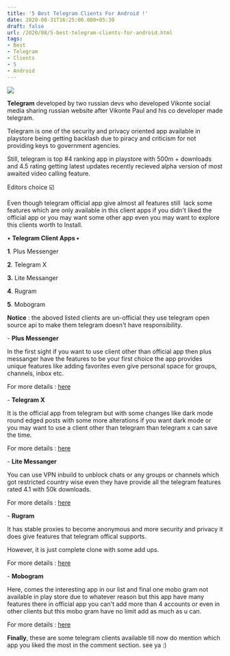 ```yaml
---
title: '5 Best Telegram Clients For Android !'
date: 2020-08-31T16:25:00.000+05:30
draft: false
url: /2020/08/5-best-telegram-clients-for-android.html
tags: 
- Best
- Telegram
- Clients
- 5
- Android
---
```


 **[![](https://lh3.googleusercontent.com/-w70lbamkMNI/X0zXMXYorVI/AAAAAAAABk8/wQUOli2ITEoGIzJSVWdTNP_410E-aDq7ACLcBGAsYHQ/s1600/1598871340589354-0.png)](https://lh3.googleusercontent.com/-w70lbamkMNI/X0zXMXYorVI/AAAAAAAABk8/wQUOli2ITEoGIzJSVWdTNP_410E-aDq7ACLcBGAsYHQ/s1600/1598871340589354-0.png)** 

**Telegram** developed by two russian devs who developed Vikonte social media sharing russian website after Vikonte Paul and his co developer made telegram.

  

Telegram is one of the security and privacy oriented app available in playstore being getting backlash due to piracy and criticism for not providing keys to government agencies.

  

Still, telegram is top #4 ranking app in playstore with 500m + downloads and 4.5 rating getting latest updates recently recieved alpha version of most awaited video calling feature.

  

Editors choice ☑️

  

Even though telegram official app give almost all features still  lack some features which are only available in this client apps if you didn't liked the official app or you may want some other app even you may want to explore this clients worth to Install.

  

• **Telegram Client Apps •**

**1**. Plus Messenger

  

**2**. Telegram X

  

**3.** Lite Messanger

  

**4**. Rugram

  

**5**. Mobogram

  

**Notice** : the aboved listed clients are un-official they use telegram open source api to make them telegram doesn't have responsibility.

  

\- **Plus Messenger**

  

In the first sight if you want to use client other than official app then plus messanger have the features to be your first choice the app provides unique features like adding favorites even give personal space for groups, channels, inbox etc.

  

For more details : [here](https://play.google.com/store/apps/details?id=org.telegram.plus)

  

\- **Telegram X**

  

It is the official app from telegram but with some changes like dark mode round edged posts with some more alterations if you want dark mode or you may want to use a client other than telegram than telegram x can save the time.

  

For more details : [here](https://play.google.com/store/apps/details?id=org.thunderdog.challegram)

  

\- **Lite Messanger**

  

You can use VPN inbuild to unblock chats or any groups or channels which got restricted country wise even they have provide all the telegram features rated 4.1 with 50k downloads.

  

For more details : [here](https://play.google.com/store/apps/details?id=com.holavideocall.messengerchat)

  

\- **Rugram**

  

It has stable proxies to become anonymous and more security and privacy it does give features that telegram offical supports.

  

However, it is just complete clone with some add ups.

  

For more details : [here](https://play.google.com/store/apps/details?id=com.rugram.android)

  

\- **Mobogram**

  

Here, comes the interesting app in our list and final one mobo gram not available in play store due to whatever reason but this app have many features there in official app you can't add more than 4 accounts or even in other clients but this mobo gram have no limit add as much as u can.

  

For more details : [here](https://m.apkpure.com/mobogram/com.hanista.mobogram.play)

  

**Finally**, these are some telegram clients available till now do mention which app you liked the most in the comment section. see ya :)